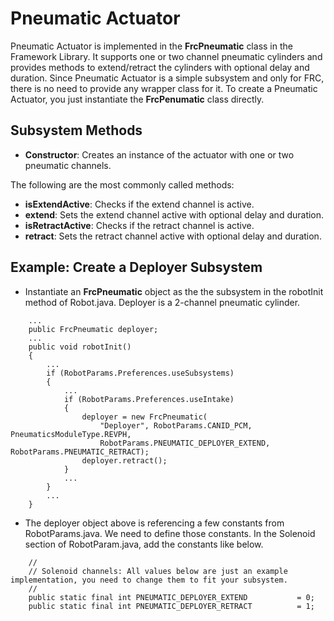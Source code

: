 # Pneumatic Actuator
Pneumatic Actuator is implemented in the **FrcPneumatic** class in the Framework Library. It supports one or two channel pneumatic cylinders and provides methods to extend/retract the cylinders with optional delay and duration. Since Pneumatic Actuator is a simple subsystem and only for FRC, there is no need to provide any wrapper class for it. To create a Pneumatic Actuator, you just instantiate the **FrcPenumatic** class directly.

## Subsystem Methods
* **Constructor**: Creates an instance of the actuator with one or two pneumatic channels.

The following are the most commonly called methods:
* **isExtendActive**: Checks if the extend channel is active.
* **extend**: Sets the extend channel active with optional delay and duration.
* **isRetractActive**: Checks if the retract channel is active.
* **retract**: Sets the retract channel active with optional delay and duration.

## Example: Create a Deployer Subsystem
* Instantiate an **FrcPneumatic** object as the the subsystem in the robotInit method of Robot.java. Deployer is a 2-channel pneumatic cylinder.
```
    ...
    public FrcPneumatic deployer;
    ...
    public void robotInit()
    {
        ...
        if (RobotParams.Preferences.useSubsystems)
        {
            ...
            if (RobotParams.Preferences.useIntake)
            {
                deployer = new FrcPneumatic(
                    "Deployer", RobotParams.CANID_PCM, PneumaticsModuleType.REVPH,
                    RobotParams.PNEUMATIC_DEPLOYER_EXTEND, RobotParams.PNEUMATIC_RETRACT);
                deployer.retract();
            }
            ...
        }
        ...
    }
```
* The deployer object above is referencing a few constants from RobotParams.java. We need to define those constants. In the Solenoid section of RobotParam.java, add the constants like below.
```
    //
    // Solenoid channels: All values below are just an example implementation, you need to change them to fit your subsystem.
    //
    public static final int PNEUMATIC_DEPLOYER_EXTEND           = 0;
    public static final int PNEUMATIC_DEPLOYER_RETRACT          = 1;
```
